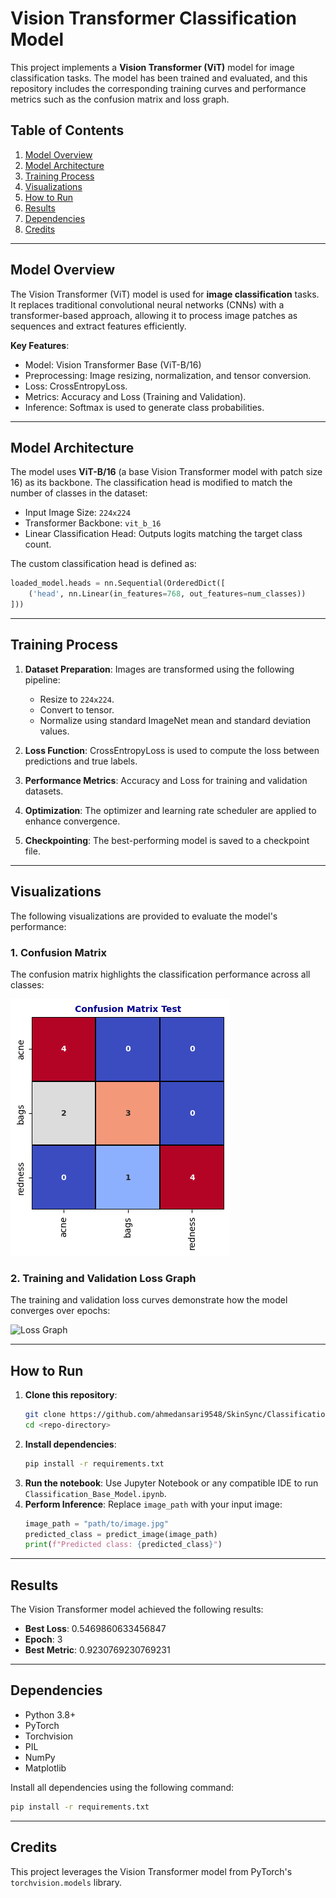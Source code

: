 
# Vision Transformer Classification Model

This project implements a **Vision Transformer (ViT)** model for image classification tasks. The model has been trained and evaluated, and this repository includes the corresponding training curves and performance metrics such as the confusion matrix and loss graph.

## Table of Contents
1. [Model Overview](#model-overview)
2. [Model Architecture](#model-architecture)
3. [Training Process](#training-process)
4. [Visualizations](#visualizations)
5. [How to Run](#how-to-run)
6. [Results](#results)
7. [Dependencies](#dependencies)
8. [Credits](#credits)

---

## Model Overview
The Vision Transformer (ViT) model is used for **image classification** tasks. It replaces traditional convolutional neural networks (CNNs) with a transformer-based approach, allowing it to process image patches as sequences and extract features efficiently.

**Key Features**:
- Model: Vision Transformer Base (ViT-B/16)
- Preprocessing: Image resizing, normalization, and tensor conversion.
- Loss: CrossEntropyLoss.
- Metrics: Accuracy and Loss (Training and Validation).
- Inference: Softmax is used to generate class probabilities.

---

## Model Architecture
The model uses **ViT-B/16** (a base Vision Transformer model with patch size 16) as its backbone. The classification head is modified to match the number of classes in the dataset:

- Input Image Size: `224x224`
- Transformer Backbone: `vit_b_16`
- Linear Classification Head: Outputs logits matching the target class count.

The custom classification head is defined as:
```python
loaded_model.heads = nn.Sequential(OrderedDict([
    ('head', nn.Linear(in_features=768, out_features=num_classes))
]))
```

---

## Training Process
1. **Dataset Preparation**: Images are transformed using the following pipeline:
   - Resize to `224x224`.
   - Convert to tensor.
   - Normalize using standard ImageNet mean and standard deviation values.

2. **Loss Function**: CrossEntropyLoss is used to compute the loss between predictions and true labels.

3. **Performance Metrics**: Accuracy and Loss for training and validation datasets.

4. **Optimization**: The optimizer and learning rate scheduler are applied to enhance convergence.

5. **Checkpointing**: The best-performing model is saved to a checkpoint file.

---

## Visualizations
The following visualizations are provided to evaluate the model's performance:

### 1. Confusion Matrix
The confusion matrix highlights the classification performance across all classes:

![Confusion Matrix](8f51188a-842c-465a-a36e-01f368f1cb4c.png)

### 2. Training and Validation Loss Graph
The training and validation loss curves demonstrate how the model converges over epochs:

![Loss Graph](a7c192c6-ffb9-488e-b33b-420db2862e7a)


---

## How to Run
1. **Clone this repository**:
   ```bash
   git clone https://github.com/ahmedansari9548/SkinSync/Classification/Base_Model
   cd <repo-directory>
   ```
2. **Install dependencies**:
   ```bash
   pip install -r requirements.txt
   ```
3. **Run the notebook**:
   Use Jupyter Notebook or any compatible IDE to run `Classification_Base_Model.ipynb`.
4. **Perform Inference**:
   Replace `image_path` with your input image:
   ```python
   image_path = "path/to/image.jpg"
   predicted_class = predict_image(image_path)
   print(f"Predicted class: {predicted_class}")
   ```

---

## Results
The Vision Transformer model achieved the following results:
- **Best Loss**: 0.5469860633456847
- **Epoch**: 3
- **Best Metric**: 0.9230769230769231

---

## Dependencies
- Python 3.8+
- PyTorch
- Torchvision
- PIL
- NumPy
- Matplotlib

Install all dependencies using the following command:
```bash
pip install -r requirements.txt
```

---

## Credits
This project leverages the Vision Transformer model from PyTorch's `torchvision.models` library.

